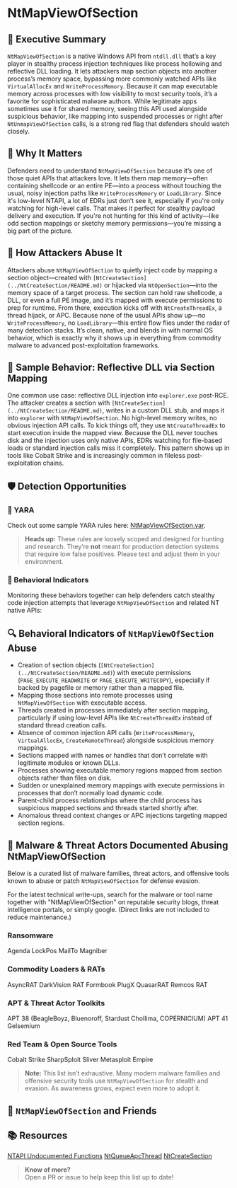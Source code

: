 # NtMapViewOfSection

## 🚀 Executive Summary
`NtMapViewOfSection` is a native Windows API from `ntdll.dll` that’s a key player in stealthy process injection techniques like process hollowing and reflective DLL loading. It lets attackers map section objects into another process’s memory space, bypassing more commonly watched APIs like `VirtualAllocEx` and `WriteProcessMemory`. Because it can map executable memory across processes with low visibility to most security tools, it’s a favorite for sophisticated malware authors. While legitimate apps sometimes use it for shared memory, seeing this API used alongside suspicious behavior, like mapping into suspended processes or right after `NtUnmapViewOfSection` calls, is a strong red flag that defenders should watch closely.

## 🚩 Why It Matters
Defenders need to understand `NtMapViewOfSection` because it’s one of those quiet APIs that attackers love. It lets them map memory—often containing shellcode or an entire PE—into a process without touching the usual, noisy injection paths like `WriteProcessMemory` or `LoadLibrary`. Since it's low-level NTAPI, a lot of EDRs just don’t see it, especially if you're only watching for high-level calls. That makes it perfect for stealthy payload delivery and execution. If you're not hunting for this kind of activity—like odd section mappings or sketchy memory permissions—you’re missing a big part of the picture.

## 🧬 How Attackers Abuse It  
Attackers abuse `NtMapViewOfSection` to quietly inject code by mapping a section object—created with `[NtCreateSection](../NtCreateSection/README.md)` or hijacked via `NtOpenSection`—into the memory space of a target process. The section can hold raw shellcode, a DLL, or even a full PE image, and it’s mapped with execute permissions to prep for runtime. From there, execution kicks off with `NtCreateThreadEx`, a thread hijack, or APC. Because none of the usual APIs show up—no `WriteProcessMemory`, no `LoadLibrary`—this entire flow flies under the radar of many detection stacks. It’s clean, native, and blends in with normal OS behavior, which is exactly why it shows up in everything from commodity malware to advanced post-exploitation frameworks.

## 🧵 Sample Behavior: Reflective DLL via Section Mapping  
One common use case: reflective DLL injection into `explorer.exe` post-RCE. The attacker creates a section with `[NtCreateSection](../NtCreateSection/README.md)`, writes in a custom DLL stub, and maps it into `explorer` with `NtMapViewOfSection`. No high-level memory writes, no obvious injection API calls. To kick things off, they use `NtCreateThreadEx` to start execution inside the mapped view. Because the DLL never touches disk and the injection uses only native APIs, EDRs watching for file-based loads or standard injection calls miss it completely. This pattern shows up in tools like Cobalt Strike and is increasingly common in fileless post-exploitation chains.

## 🛡️ Detection Opportunities

### 🔹 YARA

Check out some sample YARA rules here: [NtMapViewOfSection.yar](./NtMapViewOfSection.yar).

> **Heads up:** These rules are loosely scoped and designed for hunting and research. They’re **not** meant for production detection systems that require low false positives. Please test and adjust them in your environment.

### 🔸 Behavioral Indicators

Monitoring these behaviors together can help defenders catch stealthy code injection attempts that leverage `NtMapViewOfSection` and related NT native APIs:

## 🔍 Behavioral Indicators of `NtMapViewOfSection` Abuse

- Creation of section objects (`[NtCreateSection](../NtCreateSection/README.md)`) with execute permissions (`PAGE_EXECUTE_READWRITE` or `PAGE_EXECUTE_WRITECOPY`), especially if backed by pagefile or memory rather than a mapped file.
- Mapping those sections into remote processes using `NtMapViewOfSection` with executable access.
- Threads created in processes immediately after section mapping, particularly if using low-level APIs like `NtCreateThreadEx` instead of standard thread creation calls.
- Absence of common injection API calls (`WriteProcessMemory`, `VirtualAllocEx`, `CreateRemoteThread`) alongside suspicious memory mappings.
- Sections mapped with names or handles that don’t correlate with legitimate modules or known DLLs.
- Processes showing executable memory regions mapped from section objects rather than files on disk.
- Sudden or unexplained memory mappings with execute permissions in processes that don’t normally load dynamic code.
- Parent-child process relationships where the child process has suspicious mapped sections and threads started shortly after.
- Anomalous thread context changes or APC injections targeting mapped section regions.

## 🦠 Malware & Threat Actors Documented Abusing NtMapViewOfSection

Below is a curated list of malware families, threat actors, and offensive tools known to abuse or patch `NtMapViewOfSection` for defense evasion.  

For the latest technical write-ups, search for the malware or tool name together with "NtMapViewOfSection" on reputable security blogs, threat intelligence portals, or simply google. (Direct links are not included to reduce maintenance.)

### Ransomware
Agenda
LockPos
MailTo
Magniber

### Commodity Loaders & RATs
AsyncRAT
DarkVision RAT
Formbook
PlugX
QuasarRAT
Remcos RAT

### APT & Threat Actor Toolkits
APT 38 (BeagleBoyz, Bluenoroff, Stardust Chollima, COPERNICIUM)
APT 41
Gelsemium 

### Red Team & Open Source Tools
Cobalt Strike
SharpSploit
Sliver
Metasploit
Empire


> **Note:** This list isn’t exhaustive. Many modern malware families and offensive security tools use `NtMapViewOfSection` for stealth and evasion. As awareness grows, expect even more to adopt it.

## 🧵 `NtMapViewOfSection` and Friends


## 📚 Resources
[NTAPI Undocumented Functions](http://undocumented.ntinternals.net/index.html?page=UserMode%2FUndocumented%20Functions%2FNT%20Objects%2FSection%2FNtMapViewOfSection.html)
[NtQueueApcThread](../NtQueueApcThread/README.md)
[NtCreateSection](../NtCreateSection/README.md)


> **Know of more?**  
> Open a PR or issue to help keep this list up to date!

